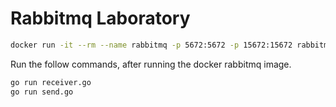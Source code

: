 # Rabbitmq Laboratory

```bash
docker run -it --rm --name rabbitmq -p 5672:5672 -p 15672:15672 rabbitmq:3.9-management
```

Run the follow commands, after running the docker rabbitmq image.

```bash
go run receiver.go
go run send.go
```

